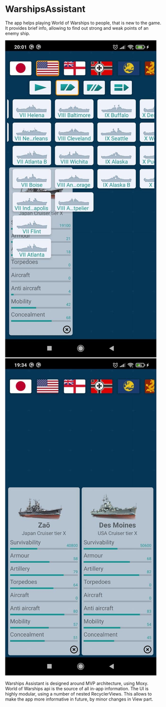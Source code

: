 # WarshipsAssistant

The app helps playing World of Warships to people, that is new to the game. It provides brief info, allowing to find out strong and weak points of an enemy ship.

![alt text](https://github.com/DrPlacid/WarshipsAssistant/blob/master/photo_2020-11-04_20-04-44.jpg?raw=true)
![alt text](https://github.com/DrPlacid/WarshipsAssistant/blob/master/photo_2020-11-05_19-36-53.jpg?raw=true)

Warships Assistant is designed around MVP architecture, using Moxy. 
World of Warships api is the source of all in-app information.
The UI is highly modular, using a number of nested RecyclerViews. This allows to make the app more informative in future, by minor changes in View part.

